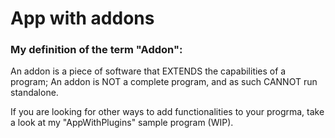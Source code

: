 # App with addons

### My definition of the term "Addon":
 An addon is a piece of software that EXTENDS the capabilities of a program;
 An addon is NOT a complete program, and as such CANNOT run standalone.


 If you are looking for other ways to add functionalities to your progrma, take a look at my "AppWithPlugins" sample program (WIP).